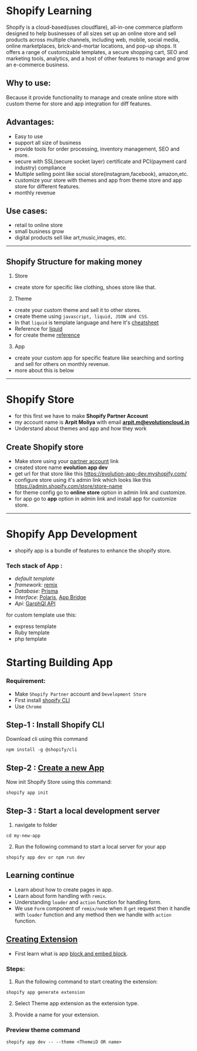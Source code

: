 # Shopify Learning

Shopify is a cloud-based(uses cloudflare), all-in-one commerce platform designed to help businesses of all sizes set up an online store and sell products across multiple channels, including web, mobile, social media, online marketplaces, brick-and-mortar locations, and pop-up shops. It offers a range of customizable templates, a secure shopping cart, SEO and marketing tools, analytics, and a host of other features to manage and grow an e-commerce business.

## Why to use:

Because it provide functionality to manage and create online store with custom theme for store and app integration for diff features.

## Advantages:

- Easy to use
- support all size of business
- provide tools for order processing, inventory management, SEO and more.
- secure with SSL(secure socket layer) certificate and PCI(payment card industry) compliance
- Multiple selling point like social store(instagram,facebook), amazon,etc.
- customize your store with themes and app from theme store and app store for different features.
- monthly revenue

## Use cases:

- retail to online store
- small business grow
- digital products sell like art,music,images, etc.

---

## Shopify Structure for making money

1. Store

- create store for specific like clothing, shoes store like that.

2. Theme

- create your custom theme and sell it to other stores.
- create theme using `javascript, liquid, JSON and CSS`.
- In that `liquid` is template language and here it's [cheatsheet](https://www.shopify.com/partners/shopify-cheat-sheet)
- Reference for [liquid](https://shopify.dev/docs/api/liquid)
- for create theme [reference](https://shopify.dev/docs/storefronts/themes/getting-started/create)

3. App

- create your custom app for specific feature like searching and sorting and sell for others on monthly revenue.
- more about this is below

---

# Shopify Store

- for this first we have to make **Shopify Partner Account**
- my account name is **Arpit Moliya** with email **arpit.m@evolutioncloud.in**
- Understand about themes and app and how they work

## Create Shopify store

- Make store using your [partner account](https://partners.shopify.com/3670061) link
- created store name **evolution app dev**
- get url for that store like this <https://evolution-app-dev.myshopify.com/>
- configure store using it's admin link which looks like this <https://admin.shopify.com/store/store-name>
- for theme config go to **online store** option in admin link and customize.
- for app go to **app** option in admin link and install app for customize store.

---

# Shopify App Development

- shopify app is a bundle of features to enhance the shopify store.

### Tech stack of App :

- _default template_
- _framework:_ [remix](https://remix.run/)
- _Database:_ [Prisma](https://www.prisma.io/docs)
- _Interface:_ [Polaris](https://polaris.shopify.com/?shpxid=cdc8f77c-AB1B-4BDB-F9EE-6C869AAC5E3E), [App Bridge](https://shopify.dev/docs/api/app-bridge)
- _Api:_ [GarphQl API](https://shopify.dev/docs/api/admin-graphql)

for custom template use this:

- express template
- Ruby template
- php template

# Starting Building App

### Requirement:

- Make `Shopify Partner` account and `Development Store`
- First install [shopify CLI](https://shopify.dev/docs/api/shopify-cli)
- Use `Chrome`

## Step-1 : Install Shopify CLI

Download cli using this command

```
npm install -g @shopify/cli
```

## Step-2 : [Create a new App](https://shopify.dev/docs/apps/build/scaffold-app)

Now init Shopify Store using this command:

```
shopify app init
```

## Step-3 : Start a local development server

1. navigate to folder

```
cd my-new-app
```

2. Run the following command to start a local server for your app

```
shopify app dev or npm run dev
```

## Learning continue

- Learn about how to create pages in app.
- Learn about form handling with `remix`.
- Understanding `loader` and `action` function for handling form.
- We use `Form` component of `remix/node` when it `get` request then it handle with `loader` function and any method then we handle with `action` function.

## [Creating Extension](https://shopify.dev/docs/apps/build/online-store/theme-app-extensions/build)

- First learn what is app [block and embed block](https://shopify.dev/docs/apps/build/online-store/theme-app-extensions/configuration#app-embed-blocks).

### Steps:

1. Run the following command to start creating the extension:

```
shopify app generate extension
```

2. Select Theme app extension as the extension type.

3. Provide a name for your extension.

### Preview theme command

```
shopify app dev -- --theme <ThemeiD OR name>
```
